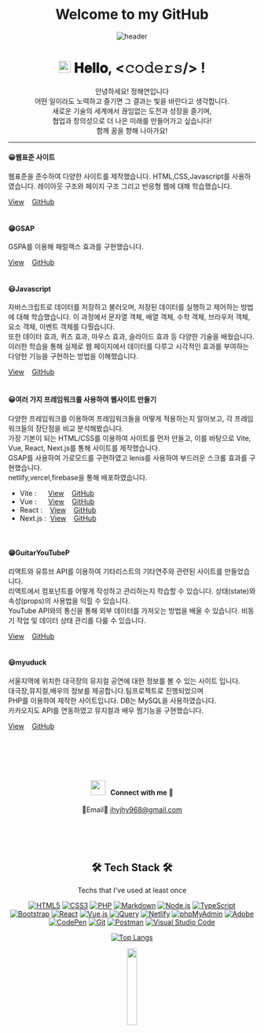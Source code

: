 <h1 align="center">
  Welcome to my GitHub
</h1>
<div align="center">
  
![header](https://capsule-render.vercel.app/api?type=waving&color=gradient&height=250&section=header&text=hey,i'm_haeyeon&fontSize=90)
</div>
<h1 align="center">
  <a target="_blank">
    <img src="https://github.com/JayantGoel001/JayantGoel001/blob/master/GIF/Earth.gif" width="24px" style="max-width:100%;">
  </a>
  𝐇𝐞𝐥𝐥𝐨, &lt;𝚌𝚘𝚍𝚎𝚛𝚜/&gt; !
</h1>
<div align="center">
안녕하세요! 정해연입니다<br>
어떤 일이라도 노력하고 즐기면 그 결과는 빛을 바란다고 생각합니다.<br>
새로운 기술의 세계에서 끊임없는 도전과 성장을 즐기며,<br>
협업과 창의성으로 더 나은 미래를 만들어가고 싶습니다!<br>
함께 꿈을 향해 나아가요!
</div>

---
<h4>😀웹표준 사이트</h4>
웹표준을 준수하여 다양한 사이트를 제작했습니다. HTML,CSS,Javascript를 사용하였습니다. 레이아웃 구조와 페이지 구조 그리고 반응형 웹에 대해 학습했습니다.

[View](https://jeong202.github.io/web-standard/)&nbsp;&nbsp;&nbsp;&nbsp;[GitHub](https://github.com/jeong202/web-standard)
<br><br>

<h4>😁GSAP</h4>
GSPA를 이용해 패럴랙스 효과를 구현했습니다.

[View](http://jhyjhy968.dothome.co.kr/javascript/gsap/gsap01.html)&nbsp;&nbsp;&nbsp;&nbsp;[GitHub](https://github.com/jeong202/gsap)
<br><br>

<h4>😃Javascript</h4>
자바스크립트로 데이터를 저장하고 불러오며, 저장된 데이터를 실행하고 제어하는 방법에 대해 학습했습니다. 이 과정에서 문자열 객체, 배열 객체, 수학 객체, 브라우저 객체, 요소 객체, 이벤트 객체를 다뤘습니다.<br>
또한 데이터 효과, 퀴즈 효과, 마우스 효과, 슬라이드 효과 등 다양한 기술을 배웠습니다. 이러한 학습을 통해 실제로 웹 페이지에서 데이터를 다루고 시각적인 효과를 부여하는 다양한 기능을 구현하는 방법을 이해했습니다.<br>

[View](https://jeong202.github.io/js/)&nbsp;&nbsp;&nbsp;&nbsp;[GitHub](https://github.com/jeong202/js)
<br><br>

<h4>😀여러 가지 프레임워크를 사용하여 웹사이트 만들기</h4>
다양한 프레임워크를 이용하여 프레임워크들을 어떻게 적용하는지 알아보고, 각 프레임워크들의 장단점을 비교 분석해봤습니다.<br>
가장 기본이 되는 HTML/CSS를 이용하여 사이트를 먼저 만들고, 이를 바탕으로 Vite, Vue, React, Next.js를 통해 사이트를 제작했습니다.<br>
GSAP를 사용하여 가로모드를 구현하였고 lenis를 사용하여 부드러운 스크롤 효과를 구현했습니다.<br>
netlify,vercel,firebase을 통해 배포하였습니다.


- Vite :&nbsp;&nbsp;&nbsp;&nbsp;&nbsp;&nbsp;[View](https://vite-project-2023hae.netlify.app/)&nbsp;&nbsp;&nbsp;&nbsp;[GitHub](https://github.com/jeong202/vite-project)<br>
- Vue :&nbsp;&nbsp;&nbsp;&nbsp;&nbsp;&nbsp;[View](https://vue-project2-ten.vercel.app/)&nbsp;&nbsp;&nbsp;&nbsp;[GitHub](https://github.com/jeong202/vue-project2)<br>
- React :&nbsp;&nbsp;&nbsp;&nbsp;[View](https://jeong202.github.io/js/)&nbsp;&nbsp;&nbsp;&nbsp;[GitHub](https://react-site2023.web.app/)<br>
- Next.js :&nbsp;&nbsp;[View](https://nextjs-project-kappa-one.vercel.app/)&nbsp;&nbsp;&nbsp;&nbsp;[GitHub](https://github.com/jeong202/nextjs-project)<br>
<br><br>

<h4>😁GuitarYouTubeP</h4>
리액트와 유튜브 API를 이용하여 기타리스트의 기타연주와 관련된 사이트를 만들었습니다.<br>
리액트에서 컴포넌트를 어떻게 작성하고 관리하는지 학습할 수 있습니다. 상태(state)와 속성(props)의 사용법을 익힐 수 있습니다.<br>
YouTube API와의 통신을 통해 외부 데이터를 가져오는 방법을 배울 수 있습니다. 비동기 작업 및 데이터 상태 관리를 다룰 수 있습니다.<br>

[View](https://youtubeproject2023.netlify.app/)&nbsp;&nbsp;&nbsp;&nbsp;[GitHub](https://github.com/jeong202/youtube-project2)
<br><br>

<h4>😃myuduck</h4>
서울지역에 위치한 대극장의 뮤지컬 공연에 대한 정보를 볼 수 있는 사이트 입니다.<br>
대극장,뮤지컬,배우의 정보를 제공합니다.팀프로젝트로 진행되었으며<br>
PHP를 이용하여 제작한 사이트입니다. DB는 MySQL을 사용하였습니다.<br>
카카오지도 API를 연동하였고 뮤지컬과 배우 찜기능을 구현했습니다.

[View](http://jhyjhy968.dothome.co.kr/myuduck/main/main.php)&nbsp;&nbsp;&nbsp;&nbsp;[GitHub](https://github.com/jeong202/myuduck)
<br><br>



<br/>
<br/>
<br/>
<div align="center">

</div>
<h4 align="center" > <img src="https://media.giphy.com/media/iY8CRBdQXODJSCERIr/giphy.gif" width="30" height="30" style="margin-right: 10px;">Connect with me 🤝 </h4>   
<div align="center">
  
📧Email📧
jhyjhy968@gmail.com
</div>
<br/>
<br/>
<br/>


<h2 align="center">🛠 Tech Stack 🛠</h2>
<p align="center">Techs that I've used at least once</p>
 <p align="center">
  <a href="#"><img alt="HTML5" src="https://img.shields.io/badge/HTML5-E34F26?logo=HTML5&logoColor=white"></a>
  <a href="#"><img alt="CSS3" src="https://img.shields.io/badge/CSS3-1572B6?logo=CSS3&logoColor=white"></a>
  <a href="#"><img alt="PHP" src="https://img.shields.io/badge/PHP-777BB4?logo=PHP&logoColor=white"></a>
  <a href="#"><img alt="Markdown" src="https://img.shields.io/badge/Markdown-000?logo=Markdown&logoColor=white"></a>
  <a href="#"><img alt="Node.js" src="https://img.shields.io/badge/Node.js-339933?logo=Node.js&logoColor=white"></a>
  <a href="#"><img alt="TypeScript" src="https://img.shields.io/badge/TypeScript-3178C6?logo=TypeScript&logoColor=white"></a>
  <a href="#"><img alt="Bootstrap" src="https://img.shields.io/badge/Bootstrap-7952B3?logo=Bootstrap&logoColor=white"></a>
  <a href="#"><img alt="React" src="https://img.shields.io/badge/React-61DAFB?logo=React&logoColor=white"></a>
  <a href="#"><img alt="Vue.js" src="https://img.shields.io/badge/Vue.js-4FC08D?logo=Vue.js&logoColor=white"></a>
  <a href="#"><img alt="jQuery" src="https://img.shields.io/badge/jQuery-0769AD?logo=jQuery&logoColor=white"></a>
  <a href="#"><img alt="Netlify" src="https://img.shields.io/badge/Netlify-00C7B7?logo=Netlify&logoColor=white"></a>
  <a href="#"><img alt="phpMyAdmin" src="https://img.shields.io/badge/phpMyAdmin-6C78AF?logo=phpMyAdmin&logoColor=white"></a>
  <a href="#"><img alt="Adobe" src="https://img.shields.io/badge/Adobe-FF0000?logo=Adobe&logoColor=white"></a>
  <a href="#"><img alt="CodePen" src="https://img.shields.io/badge/CodePen-000?logo=CodePen&logoColor=white"></a>
  <a href="#"><img alt="Git" src="https://img.shields.io/badge/Git-F05032?logo=Git&logoColor=white"></a>
  <a href="#"><img alt="Postman" src="https://img.shields.io/badge/Postman-FF6C37?logo=Postman&logoColor=white"></a>
  <a href="#"><img alt="Visual Studio Code" src="https://img.shields.io/badge/Visual Studio Code-007ACC?logo=Visual Studio Code&logoColor=white"></a>
  </p>







  








<div align="center">
  
  [![Top Langs](https://github-readme-stats.vercel.app/api/top-langs/?username=jeong202&layout=compact)](https://github.com/anuraghazra/github-readme-stats)
</div>
<div align="center">
  
 <img src="https://media.giphy.com/media/jpVnC65DmYeyRL4LHS/giphy.gif" width="20%">
</div>






